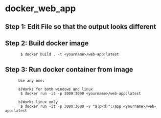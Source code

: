 # docker_web_app


## Step 1: Edit File so that the output looks different

## Step 2: Build docker image
           $ docker build . -t <yourname>/web-app:latest

## Step 3: Run docker container from image
          Use any one:
          
          a)Works for both windows and linux
           $ docker run -it -p 3000:3000 <yourname>/web-app:latest
           
          b)Works linux only
           $ docker run -it -p 3000:3000 -v "$(pwd)":/app <yourname>/web-app:latest
